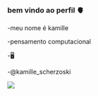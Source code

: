 ###  bem vindo ao perfil 🫀


 -meu nome é kamille 
 
 -pensamento computacional
 
 -🖥️

 -@kamille_scherzoski

![]( https://media.tenor.com/ZhQh7svSTnQAAAAC/gilmore-girls-gilmore-clube.gif)
 
